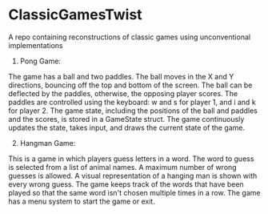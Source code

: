# ClassicGamesTwist
A repo containing reconstructions of classic games using unconventional implementations

1. Pong Game:

The game has a ball and two paddles.
The ball moves in the X and Y directions, bouncing off the top and bottom of the screen.
The ball can be deflected by the paddles, otherwise, the opposing player scores.
The paddles are controlled using the keyboard: w and s for player 1, and i and k for player 2.
The game state, including the positions of the ball and paddles and the scores, is stored in a GameState struct.
The game continuously updates the state, takes input, and draws the current state of the game.

2. Hangman Game:

This is a game in which players guess letters in a word.
The word to guess is selected from a list of animal names.
A maximum number of wrong guesses is allowed.
A visual representation of a hanging man is shown with every wrong guess.
The game keeps track of the words that have been played so that the same word isn't chosen multiple times in a row.
The game has a menu system to start the game or exit.
